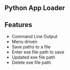 ## Python App Loader

## Features

- Command Line Output
- Menu driven
- Save paths to a file
- Enter exe file path to save
- Updated exe file path
- Delete exe file path
